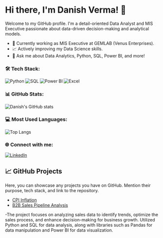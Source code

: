 # Hi there, I'm Danish Verma! 👋
Welcome to my GitHub profile. I'm a detail-oriented Data Analyst and MIS Executive passionate about data-driven decision-making and analytical models.

- 💼 Currently working as MIS Executive at GEMLAB (Venus Enterprises).
- 📈 Actively improving my Data Science skills.
- 💬 Ask me about Data Analytics, Python, SQL, Power BI, and more!

### 🛠️ Tech Stack:
![Python](https://img.shields.io/badge/Python-3670A0?style=for-the-badge&logo=python&logoColor=ffdd54)
![SQL](https://img.shields.io/badge/SQL-003B57?style=for-the-badge&logo=sql)
![Power BI](https://img.shields.io/badge/Power_BI-F2C811?style=for-the-badge&logo=powerbi&logoColor=black)
![Excel](https://img.shields.io/badge/Excel-217346?style=for-the-badge&logo=microsoft-excel&logoColor=white)

### 📊 GitHub Stats:
![Danish's GitHub stats](https://github-readme-stats.vercel.app/api?username=danishverma21&show_icons=true&theme=radical)

### 💻 Most Used Languages:
![Top Langs](https://github-readme-stats.vercel.app/api/top-langs/?username=danishverma21&layout=compact&theme=radical)

### 🌐 Connect with me:
[![LinkedIn](https://img.shields.io/badge/LinkedIn-0077B5?style=for-the-badge&logo=linkedin&logoColor=white)](https://www.linkedin.com/in/danishverma)

## 📈 GitHub Projects

Here, you can showcase any projects you have on GitHub. Mention their purpose, tech stack, and link to the repository.

- [CPI Inflation](https://docs.google.com/spreadsheets/d/1l2pfT-Y42X7J32lvJ7-AoOeLITdhD-78h7abJ_dFDCA/edit?gid=1034183881#gid=1034183881)
- [B2B Sales Pipeline Analysis](https://github.com/danishverma21/B2B-Sales-Pipeline-Analysis)

-The project focuses on analyzing sales data to identify trends, optimize the sales process, and enhance decision-making for business growth.
  Utilized Python and SQL for data analysis, along with libraries such as Pandas for data manipulation and Power BI for data visualization.


